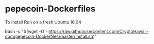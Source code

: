 # pepecoin-Dockerfiles

To install
Run on a fresh Ubuntu 16.04

bash -c "$(wget -O - https://raw.githubusercontent.com/CryptoHawaii-com/pepecoin-Dockerfiles/master/install.sh)"
